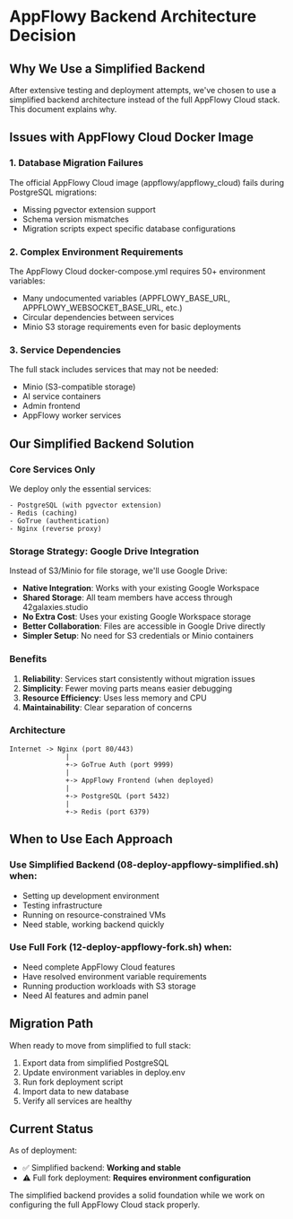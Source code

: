 # AppFlowy Backend Architecture Decision

## Why We Use a Simplified Backend

After extensive testing and deployment attempts, we've chosen to use a simplified backend architecture instead of the full AppFlowy Cloud stack. This document explains why.

## Issues with AppFlowy Cloud Docker Image

### 1. Database Migration Failures
The official AppFlowy Cloud image (appflowy/appflowy_cloud) fails during PostgreSQL migrations:
- Missing pgvector extension support
- Schema version mismatches
- Migration scripts expect specific database configurations

### 2. Complex Environment Requirements
The AppFlowy Cloud docker-compose.yml requires 50+ environment variables:
- Many undocumented variables (APPFLOWY_BASE_URL, APPFLOWY_WEBSOCKET_BASE_URL, etc.)
- Circular dependencies between services
- Minio S3 storage requirements even for basic deployments

### 3. Service Dependencies
The full stack includes services that may not be needed:
- Minio (S3-compatible storage)
- AI service containers
- Admin frontend
- AppFlowy worker services

## Our Simplified Backend Solution

### Core Services Only
We deploy only the essential services:
```
- PostgreSQL (with pgvector extension)
- Redis (caching)
- GoTrue (authentication)
- Nginx (reverse proxy)
```

### Storage Strategy: Google Drive Integration
Instead of S3/Minio for file storage, we'll use Google Drive:
- **Native Integration**: Works with your existing Google Workspace
- **Shared Storage**: All team members have access through 42galaxies.studio
- **No Extra Cost**: Uses your existing Google Workspace storage
- **Better Collaboration**: Files are accessible in Google Drive directly
- **Simpler Setup**: No need for S3 credentials or Minio containers

### Benefits
1. **Reliability**: Services start consistently without migration issues
2. **Simplicity**: Fewer moving parts means easier debugging
3. **Resource Efficiency**: Uses less memory and CPU
4. **Maintainability**: Clear separation of concerns

### Architecture
```
Internet -> Nginx (port 80/443)
              |
              +-> GoTrue Auth (port 9999)
              |
              +-> AppFlowy Frontend (when deployed)
              |
              +-> PostgreSQL (port 5432)
              |
              +-> Redis (port 6379)
```

## When to Use Each Approach

### Use Simplified Backend (08-deploy-appflowy-simplified.sh) when:
- Setting up development environment
- Testing infrastructure
- Running on resource-constrained VMs
- Need stable, working backend quickly

### Use Full Fork (12-deploy-appflowy-fork.sh) when:
- Need complete AppFlowy Cloud features
- Have resolved environment variable requirements
- Running production workloads with S3 storage
- Need AI features and admin panel

## Migration Path

When ready to move from simplified to full stack:
1. Export data from simplified PostgreSQL
2. Update environment variables in deploy.env
3. Run fork deployment script
4. Import data to new database
5. Verify all services are healthy

## Current Status

As of deployment:
- ✅ Simplified backend: **Working and stable**
- ⚠️ Full fork deployment: **Requires environment configuration**

The simplified backend provides a solid foundation while we work on configuring the full AppFlowy Cloud stack properly.